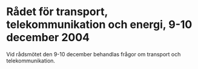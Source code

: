 # Rådet för transport, telekommunikation och energi, 9-10 december 2004

Vid rådsmötet den 9\-10 december behandlas frågor om transport och telekommunikation.

